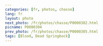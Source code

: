 ```yaml
---
categories: [fr, photos, chasse]
lang: fr
layout: photo
next_photo: /fr/photos/chasse/P0000302.html
picname: P0000304
prev_photo: /fr/photos/chasse/P0000305.html
tags: [Blood, Dead Springbock]
---
```

